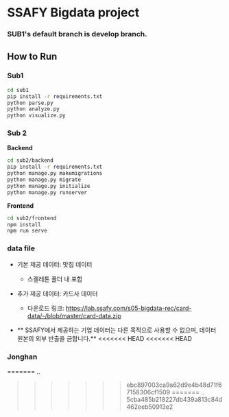 # SSAFY Bigdata project

### SUB1's default branch is develop branch.


## How to Run

### Sub1

```sh
cd sub1
pip install -r requirements.txt
python parse.py
python analyze.py
python visualize.py
```

### Sub 2

**Backend**

```sh
cd sub2/backend
pip install -r requirements.txt
python manage.py makemigrations
python manage.py migrate
python manage.py initialize
python manage.py runserver
```

**Frontend**

```sh
cd sub2/frontend
npm install
npm run serve
```

### data file

- 기본 제공 데이터: 맛집 데이터

  - 스켈레톤 폴더 내 포함

- 추가 제공 데이터: 카드사 데이터

  - 다운로드 링크: https://lab.ssafy.com/s05-bigdata-rec/card-data/-/blob/master/card-data.zip

- ** SSAFY에서 제공하는 기업 데이터는 다른 목적으로 사용할 수 없으며, 데이터 원본의 외부 반출을 금합니다.**
<<<<<<< HEAD
<<<<<<< HEAD

### Jonghan
=======
..
>>>>>>> ebc897003ca9a62d9e4b48d71f67158306cf1509
=======
  ..
>>>>>>> 5cba485b218227db439a813c84d462eeb50913e2
